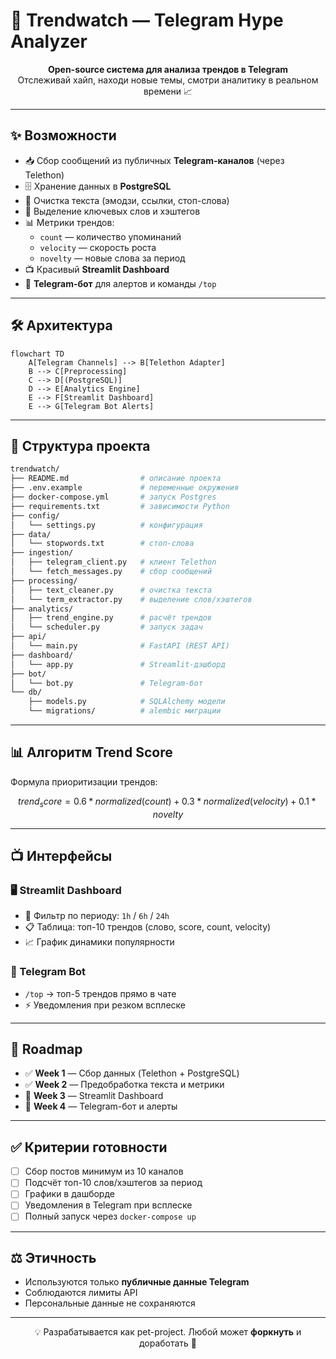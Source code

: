 # 🚀 Trendwatch — Telegram Hype Analyzer

<p align="center">
  <b>Open-source система для анализа трендов в Telegram</b><br>
  Отслеживай хайп, находи новые темы, смотри аналитику в реальном времени 📈
</p>


---

## ✨ Возможности
- 📥 Сбор сообщений из публичных **Telegram-каналов** (через Telethon)
- 🗄 Хранение данных в **PostgreSQL**
- 🧹 Очистка текста (эмодзи, ссылки, стоп-слова)
- 🔎 Выделение ключевых слов и хэштегов
- 📊 Метрики трендов:
  - `count` — количество упоминаний
  - `velocity` — скорость роста
  - `novelty` — новые слова за период
- 📺 Красивый **Streamlit Dashboard**
- 🤖 **Telegram-бот** для алертов и команды `/top`

---

## 🛠 Архитектура
```mermaid
flowchart TD
    A[Telegram Channels] --> B[Telethon Adapter]
    B --> C[Preprocessing]
    C --> D[(PostgreSQL)]
    D --> E[Analytics Engine]
    E --> F[Streamlit Dashboard]
    E --> G[Telegram Bot Alerts]
```

---

## 📂 Структура проекта
```bash
trendwatch/
├── README.md                # описание проекта
├── .env.example             # переменные окружения
├── docker-compose.yml       # запуск Postgres
├── requirements.txt         # зависимости Python
├── config/
│   └── settings.py          # конфигурация
├── data/
│   └── stopwords.txt        # стоп-слова
├── ingestion/
│   ├── telegram_client.py   # клиент Telethon
│   └── fetch_messages.py    # сбор сообщений
├── processing/
│   ├── text_cleaner.py      # очистка текста
│   └── term_extractor.py    # выделение слов/хэштегов
├── analytics/
│   ├── trend_engine.py      # расчёт трендов
│   └── scheduler.py         # запуск задач
├── api/
│   └── main.py              # FastAPI (REST API)
├── dashboard/
│   └── app.py               # Streamlit-дэшборд
├── bot/
│   └── bot.py               # Telegram-бот
└── db/
    ├── models.py            # SQLAlchemy модели
    └── migrations/          # alembic миграции
```

---

## 📊 Алгоритм Trend Score
Формула приоритизации трендов:
```math
trend_score = 0.6 * normalized(count)
            + 0.3 * normalized(velocity)
            + 0.1 * novelty
```

---

## 📺 Интерфейсы

### 🖥 Streamlit Dashboard
- 🔎 Фильтр по периоду: `1h` / `6h` / `24h`
- 📋 Таблица: топ-10 трендов (слово, score, count, velocity)
- 📈 График динамики популярности

### 🤖 Telegram Bot
- `/top` → топ-5 трендов прямо в чате
- ⚡ Уведомления при резком всплеске

---

## 📅 Roadmap
- ✅ **Week 1** — Сбор данных (Telethon + PostgreSQL)
- ✅ **Week 2** — Предобработка текста и метрики
- 🔄 **Week 3** — Streamlit Dashboard
- 🔄 **Week 4** — Telegram-бот и алерты

---

## ✅ Критерии готовности
- [ ] Сбор постов минимум из 10 каналов
- [ ] Подсчёт топ-10 слов/хэштегов за период
- [ ] Графики в дашборде
- [ ] Уведомления в Telegram при всплеске
- [ ] Полный запуск через `docker-compose up`

---

## ⚖️ Этичность
- Используются только **публичные данные Telegram**
- Соблюдаются лимиты API
- Персональные данные не сохраняются

---

<p align="center">
  💡 Разрабатывается как pet-project. Любой может <b>форкнуть</b> и доработать 🚀
</p>